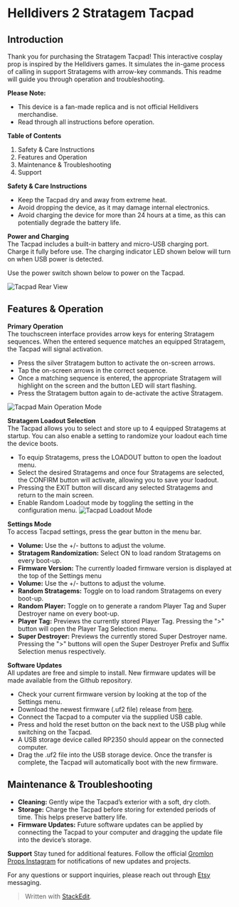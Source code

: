 
# Helldivers 2 Stratagem Tacpad

## Introduction
Thank you for purchasing the Stratagem Tacpad! This interactive cosplay prop is inspired by the Helldivers games. It simulates the in-game process of calling in support Stratagems with arrow-key commands. This readme will guide you through operation and troubleshooting.

**Please Note:**

-   This device is a fan-made replica and is not official Helldivers merchandise.
-   Read through all instructions before operation.

**Table of Contents**

1.  Safety & Care Instructions
2.  Features and Operation
3.  Maintenance & Troubleshooting
4.  Support

**Safety & Care Instructions**

-   Keep the Tacpad dry and away from extreme heat.
-   Avoid dropping the device, as it may damage internal electronics.
-   Avoid charging the device for more than 24 hours at a time, as this can potentially degrade the battery life.

**Power and Charging**  
The Tacpad includes a built-in battery and micro-USB charging port. Charge it fully before use. The charging indicator LED shown below will turn on when USB power is detected.

Use the power switch shown below to power on the Tacpad.

![Tacpad Rear View](https://imgur.com/ufXQzsC.jpeg)

## Features & Operation
**Primary Operation**  
The touchscreen interface provides arrow keys for entering Stratagem sequences. When the entered sequence matches an equipped Stratagem, the Tacpad will signal activation.

-   Press the silver Stratagem button to activate the on-screen arrows.
-   Tap the on-screen arrows in the correct sequence.
-   Once a matching sequence is entered, the appropriate Stratagem will highlight on the screen and the button LED will start flashing.
-   Press the Stratagem button again to de-activate the active Stratagem.

![Tacpad Main Operation Mode](https://i.imgur.com/ergSwCE.jpeg)

**Stratagem Loadout Selection**  
The Tacpad allows you to select and store up to 4 equipped Stratagems at startup. You can also enable a setting to randomize your loadout each time the device boots.

-   To equip Stratagems, press the LOADOUT button to open the loadout menu.
-   Select the desired Stratagems and once four Stratagems are selected, the CONFIRM button will activate, allowing you to save your loadout.
-   Pressing the EXIT button will discard any selected Stratagems and return to the main screen.
-   Enable Random Loadout mode by toggling the setting in the configuration menu.
![Tacpad Loadout Mode](https://imgur.com/iuoc0lX.jpeg)

**Settings Mode**  
To access Tacpad settings, press the gear button in the menu bar.

-   **Volume:** Use the +/- buttons to adjust the volume.
-   **Stratagem Randomization:** Select ON to load random Stratagems on every boot-up.
-   **Firmware Version:** The currently loaded firmware version is displayed at the top of the Settings menu
-   **Volume:** Use the +/- buttons to adjust the volume.
-    **Random Stratagems:** Toggle on to load random Stratagems on every boot-up.
-    **Random Player:** Toggle on to generate a random Player Tag and Super Destroyer name on every boot-up.
-    **Player Tag:** Previews the currently stored Player Tag. Pressing the ">" button will open the Player Tag Selection menu.
-    **Super Destroyer:** Previews the currently stored Super Destroyer name. Pressing the ">" buttons will open the Super Destroyer Prefix and Suffix Selection menus respectively.</li>

**Software Updates**  
All updates are free and simple to install. New firmware updates will be made available from the Github repository.

- Check your current firmware version by looking at the top of the Settings menu.  
- Download the newest firmware (.uf2 file) release from [here](https://github.com/gromprops/Helldivers-2-Stratagem-Tacpad/releases).
-   Connect the Tacpad to a computer via the supplied USB cable.
-   Press and hold the reset button on the back next to the USB plug while switching on the Tacpad.
-   A USB storage device called RP2350 should appear on the connected computer.
-   Drag the .uf2 file into the USB storage device. Once the transfer is complete, the Tacpad will automatically boot with the new firmware.

## Maintenance & Troubleshooting
-   **Cleaning:** Gently wipe the Tacpad’s exterior with a soft, dry cloth.
-   **Storage:** Charge the Tacpad before storing for extended periods of time. This helps preserve battery life.
-   **Firmware Updates:** Future software updates can be applied by connecting the Tacpad to your computer and dragging the update file into the device’s storage.

**Support**
Stay tuned for additional features. Follow the official [Gromlon Props Instagram](https://www.instagram.com/gromlonprops/) for notifications of new updates and projects.

For any questions or support inquiries, please reach out through [Etsy](https://www.etsy.com/shop/GromlonProps) messaging.
> Written with [StackEdit](https://stackedit.io/).
<!--stackedit_data:
eyJoaXN0b3J5IjpbLTk4ODY3NjkzNl19
-->